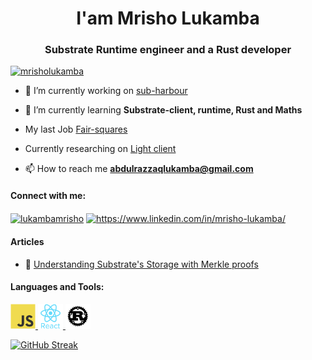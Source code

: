 <h1 align="center">I'am Mrisho Lukamba</h1>
<h3 align="center">Substrate Runtime engineer and a Rust developer</h3>

<p align="left"> <a href="https://github.com/ryo-ma/github-profile-trophy"><img src="https://github-profile-trophy.vercel.app/?username=mrisholukamba" alt="mrisholukamba" /></a> </p>

- 🔭 I’m currently working on [sub-harbour](https://github.com/MrishoLukamba/sub-harbour)

- 🌱 I’m currently learning **Substrate-client, runtime, Rust and Maths**

- My last Job [Fair-squares](https://github.com/Fair-Squares/fair-squares)

- Currently researching on [Light client](https://github.com/MrishoLukamba/smoldot)

- 📫 How to reach me **abdulrazzaqlukamba@gmail.com**


<h4 align="left">Connect with me:</h4>
<p align="left">
<a href="https://twitter.com/lukambamrisho" target="blank"><img align="center" src="https://raw.githubusercontent.com/rahuldkjain/github-profile-readme-generator/master/src/images/icons/Social/twitter.svg" alt="lukambamrisho" height="30" width="40" /></a>
<a href="https://www.linkedin.com/in/mrisho-lukamba/" target="blank"><img align="center" src="https://raw.githubusercontent.com/rahuldkjain/github-profile-readme-generator/master/src/images/icons/Social/linked-in-alt.svg" alt="https://www.linkedin.com/in/mrisho-lukamba/" height="30" width="40" /></a>
</p>

<h4>Articles</h4>

- 📄 [Understanding Substrate's Storage with Merkle proofs](https://mrisho-lukamba.notion.site/Understanding-substrate-storage-with-merkle-proofs-34346a35b713463eb43c7939401f0f7b)


<h4 align="left">Languages and Tools:</h4>
 </a> <a href="https://developer.mozilla.org/en-US/docs/Web/JavaScript" target="_blank" rel="noreferrer"> <img src="https://raw.githubusercontent.com/devicons/devicon/master/icons/javascript/javascript-original.svg" alt="javascript" width="40" height="40"/> </a> <a href="https://reactjs.org/" target="_blank" rel="noreferrer"> <img src="https://raw.githubusercontent.com/devicons/devicon/master/icons/react/react-original-wordmark.svg" alt="react" width="40" height="40"/> </a> <a href="https://www.rust-lang.org" target="_blank" rel="noreferrer"> <img src="https://raw.githubusercontent.com/devicons/devicon/master/icons/rust/rust-plain.svg" alt="rust" width="40" height="40"/> </a> </p>

[![GitHub Streak](https://github-readme-streak-stats.herokuapp.com?user=MrishoLukamba&theme=dark&hide_border=true&date_format=j%20M%5B%20Y%5D)](https://git.io/streak-stats)
